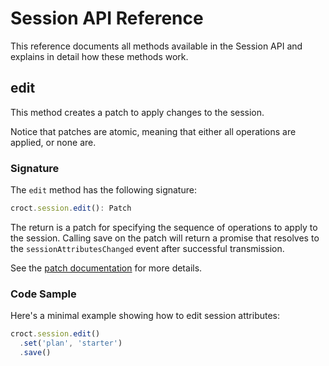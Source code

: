 # Session API Reference

This reference documents all methods available in the Session API and explains in detail how these methods work.

## edit

This method creates a patch to apply changes to the session.

Notice that patches are atomic, meaning that either all operations are applied, or none are.

### Signature

The `edit` method has the following signature:

```ts
croct.session.edit(): Patch
```

The return is a patch for specifying the sequence of operations to apply to the session.
Calling save on the patch will return a promise that resolves to the `sessionAttributesChanged` event 
after successful transmission.

See the [patch documentation](patch.md) for more details. 

### Code Sample

Here's a minimal example showing how to edit session attributes:

```js
croct.session.edit()
  .set('plan', 'starter')
  .save()
```
